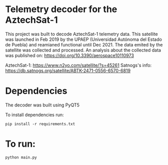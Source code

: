 # Telemetry decoder for the AztechSat-1

This project was built to decode AztechSat-1 telemetry data.  This satellite was launched in Feb 2019 by the UPAEP (Universidad Autónoma del Estado de Puebla) and reamianed functional until Dec 2021.
The data emited by the satellite was collected and processed. An analysis about the collected data was published on: https://doi.org/10.3390/aerospace10110973

AztechSat-1: https://www.n2yo.com/satellite/?s=45261
Satnogs's info: https://db.satnogs.org/satellite/ABTK-2471-0556-6570-6819


# Dependencies
The decoder was built using PyQT5

To install dependencies run:
```
pip install -r requirements.txt
```

# To run:
```
python main.py
```
